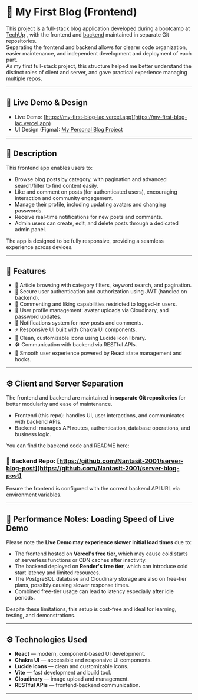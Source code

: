 # 📝 My First Blog (Frontend)

This project is a full-stack blog application developed during a bootcamp at [TechUp](https://www.techupth.com/)  , with the frontend and [backend](https://github.com/Nantasit-2001/server-blog-post) maintained in separate Git repositories.  
Separating the frontend and backend allows for clearer code organization, easier maintenance, and independent development and deployment of each part.  
As my first full-stack project, this structure helped me better understand the distinct roles of client and server, and gave practical experience managing multiple repos.

---

## 🔗 Live Demo & Design

- Live Demo: [https://my-first-blog-lac.vercel.app](https://my-first-blog-lac.vercel.app)  
- UI Design (Figma): [My Personal Blog Project](https://www.figma.com/design/4LFRzDFgPl60EyEnYsiCSW/My-Personal-Blog-Project%3Fnode-id=19-2724&t=Ib22BRteomHeSl1z-1)  

---

## 📌 Description

This frontend app enables users to:

- Browse blog posts by category, with pagination and advanced search/filter to find content easily.
- Like and comment on posts (for authenticated users), encouraging interaction and community engagement.
- Manage their profile, including updating avatars and changing passwords.
- Receive real-time notifications for new posts and comments.
- Admin users can create, edit, and delete posts through a dedicated admin panel.

The app is designed to be fully responsive, providing a seamless experience across devices.

---

## 🌟 Features

- 📝 Article browsing with category filters, keyword search, and pagination.
- 🔐 Secure user authentication and authorization using JWT (handled on backend).
- 💬 Commenting and liking capabilities restricted to logged-in users.
- 👤 User profile management: avatar uploads via Cloudinary, and password updates.
- 🔔 Notifications system for new posts and comments.
- ⚡ Responsive UI built with Chakra UI components.
- 🎨 Clean, customizable icons using Lucide icon library.
- 🛠️ Communication with backend via RESTful APIs.
- 🔄 Smooth user experience powered by React state management and hooks.

---

## ⚙️ Client and Server Separation

The frontend and backend are maintained in **separate Git repositories** for better modularity and ease of maintenance.

- Frontend (this repo): handles UI, user interactions, and communicates with backend APIs.
- Backend: manages API routes, authentication, database operations, and business logic.

You can find the backend code and README here:  
### 🔗 Backend Repo: [https://github.com/Nantasit-2001/server-blog-post](https://github.com/Nantasit-2001/server-blog-post)

Ensure the frontend is configured with the correct backend API URL via environment variables.

---

## 🚦 Performance Notes: Loading Speed of Live Demo

Please note the **Live Demo may experience slower initial load times** due to:

- The frontend hosted on **Vercel's free tier**, which may cause cold starts of serverless functions or CDN caches after inactivity.
- The backend deployed on **Render's free tier**, which can introduce cold start latency and limited resources.
- The PostgreSQL database and Cloudinary storage are also on free-tier plans, possibly causing slower response times.
- Combined free-tier usage can lead to latency especially after idle periods.

Despite these limitations, this setup is cost-free and ideal for learning, testing, and demonstrations.

---

## ⚙️ Technologies Used

- **React** — modern, component-based UI development.
- **Chakra UI** — accessible and responsive UI components.
- **Lucide Icons** — clean and customizable icons.
- **Vite** — fast development and build tool.
- **Cloudinary** — image upload and management.
- **RESTful APIs** — frontend-backend communication.

---
